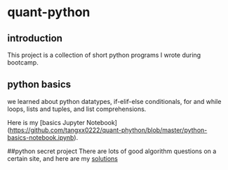 # quant-python

## introduction
This project is a collection of short python programs I wrote during bootcamp.

## python basics
we learned about python datatypes,
if-elif-else conditionals, for and while
loops, lists and tuples, and list
comprehensions.

Here is my [basics Jupyter Notebook] (https://github.com/tangxx0222/quant-phython/blob/master/python-basics-notebook.ipynb).

##python secret project
There are lots of good algorithm questions on a certain site, and here are my [solutions](https://github.com/tangxx0222/quant-phython/blob/master/python-secret-notebook-empty.ipynb)
